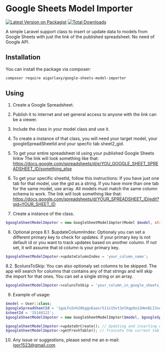 # Google Sheets Model Importer

[![Latest Version on Packagist](https://img.shields.io/packagist/v/aigorlaxy/google-sheets-model-importer.svg?style=flat-square)](https://packagist.org/packages/aigorlaxy/google-sheets-model-importer)
[![Total Downloads](https://img.shields.io/packagist/dt/aigorlaxy/google-sheets-model-importer.svg?style=flat-square)](https://packagist.org/packages/aigorlaxy/google-sheets-model-importer)

A simple Laravel support class to insert or update data to models from Google Sheets with just the link of the published spreadsheet. No need of Google API.

## Installation
You can install the package via composer:

```bash
composer require aigorlaxy/google-sheets-model-importer
```

## Using

1. Create a Google Spreadsheet.

2. Publish it to internet and set general access to anyone with the link can be a viewer.

3. Include the class in your model class and use it. 

4. To create a instance of that class, you will need your target model, your googleSpreadSheetId and your specfic tab sheet2_gid.

5. To get your entire spreadsheet id using your published Google Sheets linkw
The link will look something like that: https://docs.google.com/spreadsheets/d/e/YOU_GOOGLE_SHEET_SPREADSHEET_ID/something_else

6. To get your specific sheetId, follow this instructions: If you have just one tab for that model, use the gid as a string. If you have more than one tab for the same model, use array. All models must match the same column schema to work.
The link will look something like that: 
https://docs.google.com/spreadsheets/d/YOUR_SPREADSHEET_ID/edit?gid=YOUR_SHEET_ID

7. Create a instance of the class.
```php
$googleSheetModelImpoter = new GoogleSheetModelImpter(Model $model, string $googleSpreadSheetId, string $googleSheetId);
```
8. Optional props
  8.1. $updateColumnIndex: Optionaly you can set a different primary key to check for updates. if your primary key is not default id or you want to track updates based on another column. If not set, it will assume that id column is your primary key.
  ```php
  $googleSheetModelImpoter->updateColumnIndex = 'your_column_name';
  ```

  8.2. $colunsToSkip: You can also optionaly set columns to be skipped. The app will search for columns that contains any of that strings and will skip the import for that ones. You can set a single string or an array.
  ```php
  $googleSheetModelImpoter->colunsToSkip = 'your_column_in_google_sheets_to_skip';
  ```
9. Example of usage:
```php
$model = User::class;
$googleSpreadSheetId = '1gaLFuSnh20kggxEaasr511s15vt3olKqp9o12HenDLI3vA7pg';
$sheetId = '15144122';
$googleSheetModelImpoter = new GoogleSheetModelImpter($model, $googleSpreadSheetId, $googleSheetId);

$googleSheetModelImpoter->updateOrCreate(); // Updating and inserting new data.
$googleSheetModelImpoter->getFreshTable(); // Truncate the current table and inserting the new data.
```
10. Any issue or suggestions, please send me an e-mail: igor1523@gmail.com